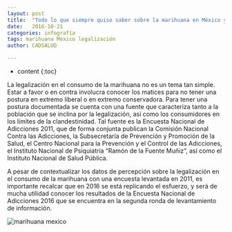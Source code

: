 ```yaml
---
layout: post
title:  "Todo lo que siempre quiso saber sobre la marihuana en México y nunca se atrevió a preguntar"
date:   2016-10-21 
categories: infografía
tags: marihuana México legalización
author: CADSALUD

---
```

* content
{:toc}




La legalización en el consumo de la marihuana no es un tema tan simple. Estar a favor o en contra involucra conocer los matices para no tener una postura en extremo liberal o en extremo conservadora. Para tener una postura documentada se cuenta con una fuente que caracteriza tanto a la población que se inclina por la legalización, así como los consumidores en los límites de la clandestinidad. Tal fuente es la Encuesta Nacional de Adicciones 2011, que de forma conjunta publican la Comisión Nacional Contra las Adicciones, la Subsecretaría de Prevención y Promoción de la Salud, el Centro Nacional para la Prevención y el Control de las Adicciones, el Instituto Nacional de Psiquiatría “Ramón de la Fuente Muñiz”, así como el Instituto Nacional de Salud Pública.

 

A pesar de contextualizar los datos de percepción sobre la legalización en el consumo de la marihuana con una encuesta levantada en 2011, es importante recalcar que en 2016 se está replicando el esfuerzo, y será de mucha utilidad conocer los resultados de la Encuesta Nacional de Adicciones 2016 que se encuentra en la segunda ronda de levantamiento de información.

![marihuana mexico](/images-post/marihuana_mex.jpg)
